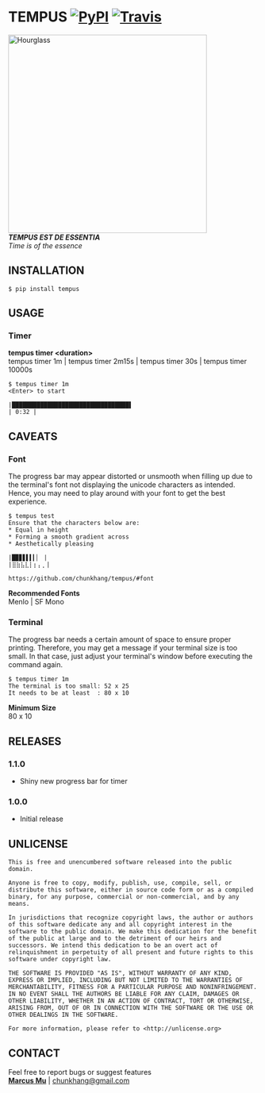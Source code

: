 # TEMPUS [![PyPI](https://img.shields.io/pypi/v/tempus.svg)](https://pypi.python.org/pypi/tempus) [![Travis](https://img.shields.io/travis/chunkhang/tempus.svg)](https://travis-ci.org/chunkhang/tempus)

<img src="https://images.unsplash.com/photo-1501139083538-0139583c060f?auto=format&fit=crop&w=1950&q=60&ixid=dW5zcGxhc2guY29tOzs7Ozs%3D" alt="Hourglass" width=400/><br/>
***TEMPUS EST DE ESSENTIA*** <br/>
*Time is of the essence*

## INSTALLATION

```
$ pip install tempus
```

## USAGE

### Timer
**tempus timer \<duration\>** <br/>
tempus timer 1m | tempus timer 2m15s | tempus timer 30s | tempus timer 10000s
```
$ tempus timer 1m
<Enter> to start

|█████████████████████████████████▌                                     | 0:32 |
```

## CAVEATS

### Font
The progress bar may appear distorted or unsmooth when filling up due to the terminal's font not displaying the unicode characters as intended. Hence, you may need to play around with your font to get the best experience.
```
$ tempus test
Ensure that the characters below are:
* Equal in height
* Forming a smooth gradient across
* Aesthetically pleasing

|█▉▊▋▌▍▎▏ |
|⣿⣷⣧⣇⡇⡆⡄⡀|

https://github.com/chunkhang/tempus/#font
```
**Recommended Fonts** <br/>
Menlo | SF Mono <br/>

### Terminal
The progress bar needs a certain amount of space to ensure proper printing. Therefore, you may get a message if your terminal size is too small. In that case, just adjust your terminal's window before executing the command again.
```
$ tempus timer 1m
The terminal is too small: 52 x 25
It needs to be at least  : 80 x 10
```
**Minimum Size** <br/>
80 x 10

## RELEASES

### 1.1.0
* Shiny new progress bar for timer

### 1.0.0
* Initial release

## UNLICENSE

```
This is free and unencumbered software released into the public domain.

Anyone is free to copy, modify, publish, use, compile, sell, or
distribute this software, either in source code form or as a compiled
binary, for any purpose, commercial or non-commercial, and by any
means.

In jurisdictions that recognize copyright laws, the author or authors
of this software dedicate any and all copyright interest in the
software to the public domain. We make this dedication for the benefit
of the public at large and to the detriment of our heirs and
successors. We intend this dedication to be an overt act of
relinquishment in perpetuity of all present and future rights to this
software under copyright law.

THE SOFTWARE IS PROVIDED "AS IS", WITHOUT WARRANTY OF ANY KIND,
EXPRESS OR IMPLIED, INCLUDING BUT NOT LIMITED TO THE WARRANTIES OF
MERCHANTABILITY, FITNESS FOR A PARTICULAR PURPOSE AND NONINFRINGEMENT.
IN NO EVENT SHALL THE AUTHORS BE LIABLE FOR ANY CLAIM, DAMAGES OR
OTHER LIABILITY, WHETHER IN AN ACTION OF CONTRACT, TORT OR OTHERWISE,
ARISING FROM, OUT OF OR IN CONNECTION WITH THE SOFTWARE OR THE USE OR
OTHER DEALINGS IN THE SOFTWARE.

For more information, please refer to <http://unlicense.org>
```

## CONTACT

Feel free to report bugs or suggest features <br/>
**[Marcus Mu](http://marcusmu.me)** | chunkhang@gmail.com
